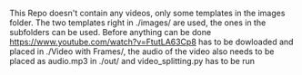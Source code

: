 This Repo doesn't contain any videos, only some templates in the images folder. The two templates right in ./images/ are used, the ones in the subfolders can be used.
Before anything can be done https://www.youtube.com/watch?v=FtutLA63Cp8 has to be dowloaded and placed in ./Video with Frames/, the audio of the video also needs to be placed as audio.mp3 in ./out/ and video_splitting.py has to be run
